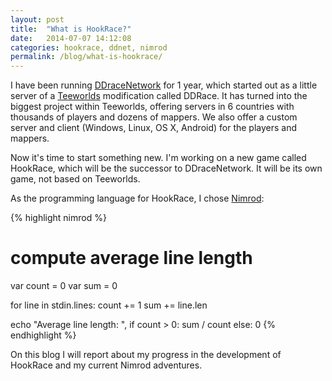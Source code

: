 ```yaml
---
layout: post
title:  "What is HookRace?"
date:   2014-07-07 14:12:08
categories: hookrace, ddnet, nimrod
permalink: /blog/what-is-hookrace/
---
```


I have been running [DDraceNetwork](http://ddnet.tw) for 1 year, which started out as a little server of a [Teeworlds](http://teeworlds.com) modification called DDRace. It has turned into the biggest project within Teeworlds, offering servers in 6 countries with thousands of players and dozens of mappers. We also offer a custom server and client (Windows, Linux, OS X, Android) for the players and mappers.

Now it's time to start something new. I'm working on a new game called HookRace, which will be the successor to DDraceNetwork. It will be its own game, not based on Teeworlds.

As the programming language for HookRace, I chose [Nimrod](http://nimrod-lang.org):

{% highlight nimrod %}
# compute average line length
var count = 0
var sum = 0

for line in stdin.lines:
  count += 1
  sum += line.len

echo "Average line length: ",
  if count > 0: sum / count else: 0
{% endhighlight %}

On this blog I will report about my progress in the development of HookRace and my current Nimrod adventures.
